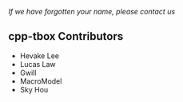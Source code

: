 _If we have forgotten your name, please contact us_

## cpp-tbox Contributors

 * Hevake Lee
 * Lucas Law
 * Gwill
 * MacroModel
 * Sky Hou

